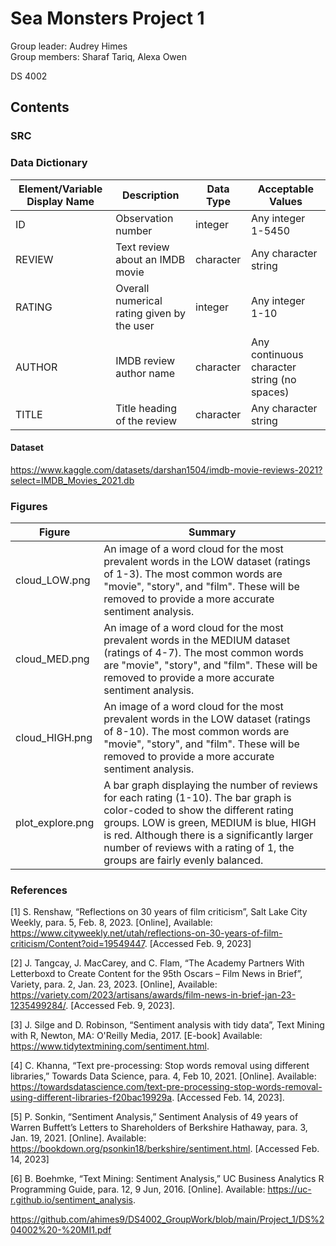 # Sea Monsters Project 1
Group leader: Audrey Himes    
Group members: Sharaf Tariq, Alexa Owen

DS 4002

## Contents

### SRC

### Data Dictionary
| Element/Variable Display Name| Description| Data Type| Acceptable Values|                   
|------------------------------|------------|----------|------------------|
| ID | Observation number | integer | Any integer 1-5450 |
| REVIEW | Text review about an IMDB movie | character | Any character string |
| RATING | Overall numerical rating given by the user | integer | Any integer 1-10 |
| AUTHOR | IMDB review author name | character | Any continuous character string (no spaces) |
| TITLE | Title heading of the review | character | Any character string |

#### Dataset
https://www.kaggle.com/datasets/darshan1504/imdb-movie-reviews-2021?select=IMDB_Movies_2021.db

### Figures
| Figure | Summary |
|--------|---------|
| cloud_LOW.png | An image of a word cloud for the most prevalent words in the LOW dataset (ratings of 1-3). The most common words are "movie", "story", and "film". These will be removed to provide a more accurate sentiment analysis. |
| cloud_MED.png | An image of a word cloud for the most prevalent words in the MEDIUM dataset (ratings of 4-7). The most common words are "movie", "story", and "film". These will be removed to provide a more accurate sentiment analysis. |
| cloud_HIGH.png | An image of a word cloud for the most prevalent words in the LOW dataset (ratings of 8-10). The most common words are "movie", "story", and "film". These will be removed to provide a more accurate sentiment analysis. |
| plot_explore.png | A bar graph displaying the number of reviews for each rating (1-10). The bar graph is color-coded to show the different rating groups. LOW is green, MEDIUM is blue, HIGH is red. Although there is a significantly larger number of reviews with a rating of 1, the groups are fairly evenly balanced. |


### References
[1] S. Renshaw, “Reflections on 30 years of film criticism”, Salt Lake City Weekly, para. 5, Feb. 8, 2023. [Online], Available: https://www.cityweekly.net/utah/reflections-on-30-years-of-film-criticism/Content?oid=19549447. [Accessed Feb. 9, 2023] 

[2] J. Tangcay, J. MacCarey, and C. Flam, “The Academy Partners With Letterboxd to Create Content for the 95th Oscars – Film News in Brief”, Variety, para. 2, Jan. 23, 2023. [Online], Available: https://variety.com/2023/artisans/awards/film-news-in-brief-jan-23-1235499284/. [Accessed Feb. 9, 2023].

[3] J. Silge and D. Robinson, “Sentiment analysis with tidy data”, Text Mining with R, Newton, MA: O'Reilly Media, 2017. [E-book] Available: https://www.tidytextmining.com/sentiment.html.

[4] C. Khanna, “Text pre-processing: Stop words removal using different libraries,” Towards Data Science, para. 4, Feb 10, 2021. [Online]. Available: https://towardsdatascience.com/text-pre-processing-stop-words-removal-using-different-libraries-f20bac19929a. [Accessed Feb. 14, 2023].

[5] P. Sonkin, “Sentiment Analysis,” Sentiment Analysis of 49 years of Warren Buffett’s Letters to Shareholders of Berkshire Hathaway, para. 3, Jan. 19, 2021. [Online]. Available: https://bookdown.org/psonkin18/berkshire/sentiment.html. [Accessed Feb. 14, 2023]

[6] B. Boehmke, “Text Mining: Sentiment Analysis,” UC Business Analytics R Programming Guide, para. 12, 9 Jun, 2016. [Online]. Available: https://uc-r.github.io/sentiment_analysis.

https://github.com/ahimes9/DS4002_GroupWork/blob/main/Project_1/DS%204002%20-%20MI1.pdf
